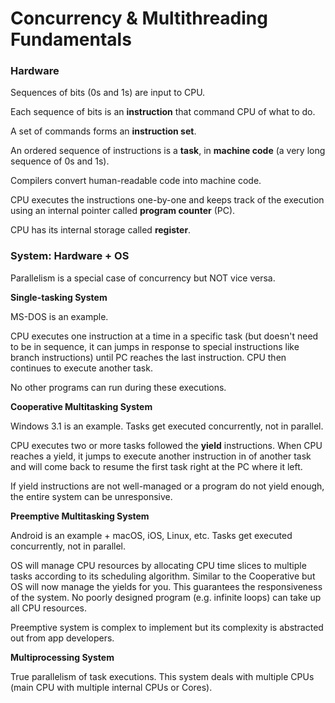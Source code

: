 # Concurrency & Multithreading Fundamentals

### Hardware

Sequences of bits (0s and 1s) are input to CPU.

Each sequence of bits is an **instruction** that command CPU of what to do.

A set of commands forms an **instruction set**.

An ordered sequence of instructions is a **task**, in **machine code** (a very long sequence of 0s and 1s).

Compilers convert human-readable code into machine code.

CPU executes the instructions one-by-one and keeps track of the execution using an internal pointer called **program counter** (PC).

CPU has its internal storage called **register**.



### System: Hardware + OS

Parallelism is a special case of concurrency but NOT vice versa.

**Single-tasking System**

MS-DOS is an example.

CPU executes one instruction at a time in a specific task (but doesn't need to be in sequence, it can jumps in response to special instructions like branch instructions) until PC reaches the last instruction. CPU then continues to execute another task.

No other programs can run during these executions.

**Cooperative Multitasking System**

Windows 3.1 is an example. Tasks get executed concurrently, not in parallel.

CPU executes two or more tasks followed the **yield** instructions. When CPU reaches a yield, it jumps to execute another instruction in of another task and will come back to resume the first task right at the PC where it left.

If yield instructions are not well-managed or a program do not yield enough, the entire system can be unresponsive.

**Preemptive Multitasking System**

Android is an example + macOS, iOS, Linux, etc. Tasks get executed concurrently, not in parallel.

OS will manage CPU resources by allocating CPU time slices to multiple tasks according to its scheduling algorithm. Similar to the Cooperative but OS will now manage the yields for you. This guarantees the responsiveness of the system. No poorly designed program (e.g. infinite loops) can take up all CPU resources.

Preemptive system is complex to implement but its complexity is abstracted out from app developers.

**Multiprocessing System**

True parallelism of task executions. This system deals with multiple CPUs (main CPU with multiple internal CPUs or Cores).
